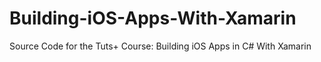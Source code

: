 Building-iOS-Apps-With-Xamarin
==============================

Source Code for the Tuts+ Course: Building iOS Apps in C# With Xamarin
